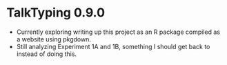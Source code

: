 # TalkTyping 0.9.0

- Currently exploring writing up this project as an R package compiled as a website using pkgdown.
- Still analyzing Experiment 1A and 1B, something I should get back to instead of doing this.
